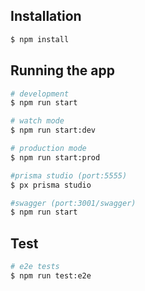 ## Installation

```bash
$ npm install
```

## Running the app

```bash
# development
$ npm run start

# watch mode
$ npm run start:dev

# production mode
$ npm run start:prod

#prisma studio (port:5555)
$ px prisma studio

#swagger (port:3001/swagger)
$ npm run start
```

## Test

```bash
# e2e tests
$ npm run test:e2e
```
